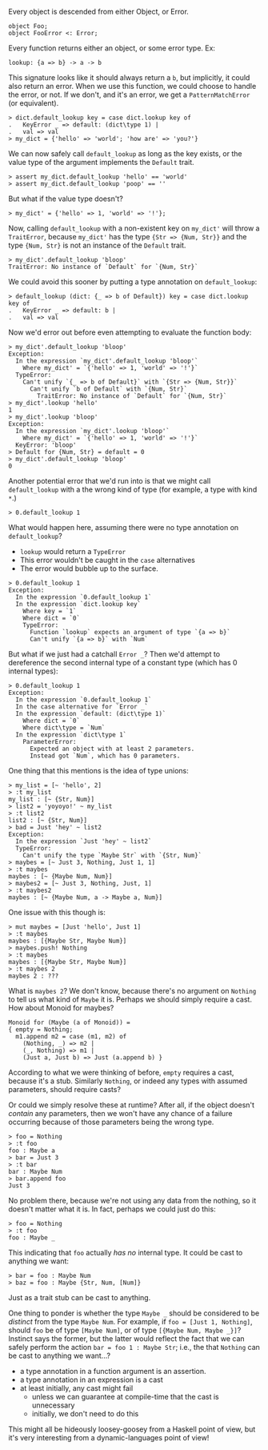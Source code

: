 Every object is descended from either Object, or Error.

```
object Foo;
object FooError <: Error;
```
Every function returns either an object, or some error type. Ex:

```
lookup: {a => b} -> a -> b
```

This signature looks like it should always return a `b`, but implicitly, it could also return an error. When we use this function, we could choose to handle the error, or not. If we don't, and it's an error, we get a `PatternMatchError` (or equivalent).

```
> dict.default_lookup key = case dict.lookup key of
.   KeyError _ => default: (dict\type 1) |
.   val => val
> my_dict = {'hello' => 'world'; 'how are' => 'you?'}
```
We can now safely call `default_lookup` as long as the key exists, or the value type of the argument implements the `Default` trait.

```
> assert my_dict.default_lookup 'hello' == 'world'
> assert my_dict.default_lookup 'poop' == ''
```

But what if the value type doesn't?

```
> my_dict' = {'hello' => 1, 'world' => '!'};
```

Now, calling `default_lookup` with a non-existent key on `my_dict'` will throw a `TraitError`, because `my_dict'` has the type `{Str => {Num, Str}}` and the type `{Num, Str}` is not an instance of the `Default` trait.

```
> my_dict'.default_lookup 'bloop'
TraitError: No instance of `Default` for `{Num, Str}`
```

We could avoid this sooner by putting a type annotation on `default_lookup`:

```
> default_lookup (dict: {_ => b of Default}) key = case dict.lookup key of
.   KeyError _ => default: b |
.   val => val
```

Now we'd error out before even attempting to evaluate the function body:

```
> my_dict'.default_lookup 'bloop'
Exception:
  In the expression `my_dict'.default_lookup 'bloop'`
    Where my_dict' = `{'hello' => 1, 'world' => '!'}`
  TypeError: 
    Can't unify `{_ => b of Default}` with `{Str => {Num, Str}}`
      Can't unify `b of Default` with `{Num, Str}`
        TraitError: No instance of `Default` for `{Num, Str}`
> my_dict'.lookup 'hello'
1
> my_dict'.lookup 'bloop'
Exception:
  In the expression `my_dict'.lookup 'bloop'`
    Where my_dict' = `{'hello' => 1, 'world' => '!'}`
  KeyError: 'bloop'
> Default for {Num, Str} = default = 0
> my_dict'.default_lookup 'bloop'
0
```

Another potential error that we'd run into is that we might call `default_lookup` with a the wrong kind of type (for example, a type with kind `*`.)

```
> 0.default_lookup 1
```

What would happen here, assuming there were no type annotation on `default_lookup`?

* `lookup` would return a `TypeError`
* This error wouldn't be caught in the `case` alternatives
* The error would bubble up to the surface.

```
> 0.default_lookup 1
Exception:
  In the expression `0.default_lookup 1`
  In the expression `dict.lookup key`
    Where key = `1`
    Where dict = `0`
    TypeError: 
      Function `lookup` expects an argument of type `{a => b}`
      Can't unify `{a => b}` with `Num`
```

But what if we just had a catchall `Error _`? Then we'd attempt to dereference the second internal type of a constant type (which has 0 internal types):

```
> 0.default_lookup 1
Exception:
  In the expression `0.default_lookup 1`
  In the case alternative for `Error _`
  In the expression `default: (dict\type 1)`
    Where dict = `0`
    Where dict\type = `Num`
  In the expression `dict\type 1`
    ParameterError:
      Expected an object with at least 2 parameters.
      Instead got `Num`, which has 0 parameters.
```


One thing that this mentions is the idea of type unions:

```
> my_list = [~ 'hello', 2]
> :t my_list
my_list : [~ {Str, Num}]
> list2 = 'yoyoyo!' ~ my_list
> :t list2
list2 : [~ {Str, Num}]
> bad = Just 'hey' ~ list2
Exception:
  In the expression `Just 'hey' ~ list2`
  TypeError:
    Can't unify the type `Maybe Str` with `{Str, Num}`
> maybes = [~ Just 3, Nothing, Just 1, 1]
> :t maybes
maybes : [~ {Maybe Num, Num}]
> maybes2 = [~ Just 3, Nothing, Just, 1]
> :t maybes2
maybes : [~ {Maybe Num, a -> Maybe a, Num}]
```

One issue with this though is:

```
> mut maybes = [Just 'hello', Just 1]
> :t maybes
maybes : [{Maybe Str, Maybe Num}]
> maybes.push! Nothing
> :t maybes
maybes : [{Maybe Str, Maybe Num}]
> :t maybes 2
maybes 2 : ???
```

What is `maybes 2`? We don't know, because there's no argument on `Nothing` to tell us what kind of `Maybe` it is. Perhaps we should simply require a cast. How about Monoid for maybes?

```
Monoid for (Maybe (a of Monoid)) =
{ empty = Nothing;
  m1.append m2 = case (m1, m2) of
    (Nothing, _) => m2 |
    (_, Nothing) => m1 |
    (Just a, Just b) => Just (a.append b) }
```

According to what we were thinking of before, `empty` requires a cast, because it's a stub. Similarly `Nothing`, or indeed any types with assumed parameters, should require casts?

Or could we simply resolve these at runtime? After all, if the object doesn't *contain* any parameters, then we won't have any chance of a failure occurring because of those parameters being the wrong type.

```
> foo = Nothing
> :t foo
foo : Maybe a
> bar = Just 3
> :t bar
bar : Maybe Num
> bar.append foo
Just 3
```

No problem there, because we're not using any data from the nothing, so it doesn't matter what it is. In fact, perhaps we could just do this:

```
> foo = Nothing
> :t foo
foo : Maybe _
```

This indicating that `foo` actually *has no* internal type. It could be cast to anything we want:

```
> bar = foo : Maybe Num
> baz = foo : Maybe {Str, Num, [Num]}
```

Just as a trait stub can be cast to anything.

One thing to ponder is whether the type `Maybe _` should be considered to be *distinct* from the type `Maybe Num`. For example, if `foo = [Just 1, Nothing]`, should `foo` be of type `[Maybe Num]`, or of type `[{Maybe Num, Maybe _}]`? Instinct says the former, but the latter would reflect the fact that we can safely perform the action `bar = foo 1 : Maybe Str`; i.e., the that `Nothing` can be cast to anything we want...?

* a type annotation in a function argument is an assertion.
* a type annotation in an expression is a cast
* at least initially, any cast might fail
  - unless we can guarantee at compile-time that the cast is unnecessary
  - initially, we don't need to do this

This might all be hideously loosey-goosey from a Haskell point of view, but it's very interesting from a dynamic-languages point of view!
